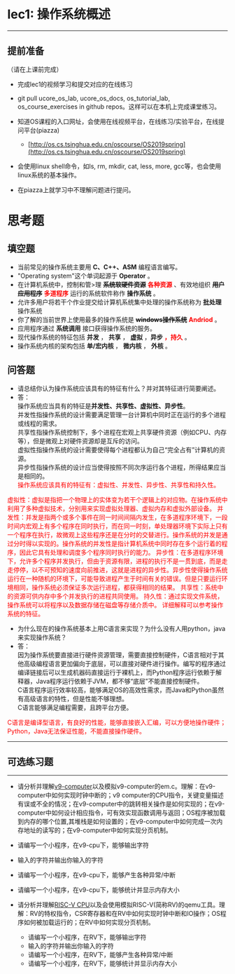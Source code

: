 # lec1: 操作系统概述

---

## **提前准备**

（请在上课前完成）

* 完成lec1的视频学习和提交对应的在线练习
* git pull ucore\_os\_lab, ucore\_os\_docs, os\_tutorial\_lab, os\_course\_exercises in github repos。这样可以在本机上完成课堂练习。
* 知道OS课程的入口网址，会使用在线视频平台，在线练习/实验平台，在线提问平台\(piazza\)
  * [http://os.cs.tsinghua.edu.cn/oscourse/OS2019spring](http://os.cs.tsinghua.edu.cn/oscourse/OS2019spring)


* 会使用linux shell命令，如ls, rm, mkdir, cat, less, more, gcc等，也会使用linux系统的基本操作。
* 在piazza上就学习中不理解问题进行提问。



# 思考题

## 填空题

* 当前常见的操作系统主要用 **C、C++、ASM** 编程语言编写。
* "Operating system"这个单词起源于 **Operator** 。
* 在计算机系统中，控制和管>理 **<del>系统软硬件资源</del>**  <font color=#ff0000>**各种资源** </font>、有效地组织 **<del>用户应用程序</del>** <font color=#ff0000>**多道程序** </font> 运行的系统软件称作 **操作系统** 。
* 允许多用户将若干个作业提交给计算机系统集中处理的操作系统称为 **批处理** 操作系统
* 你了解的当前世界上使用最多的操作系统是 **<del>windows操作系统</del>** <font color=#ff0000>**Andriod** </font>。
* 应用程序通过 **系统调用** 接口获得操作系统的服务。
* 现代操作系统的特征包括 **并发** ，  **共享** ， **虚拟** ，**异步** <font color=#ff0000>**，持久** </font>。
* 操作系统内核的架构包括 **单/宏内核** ， **微内核** ， **外核** 。


## 问答题

- 请总结你认为操作系统应该具有的特征有什么？并对其特征进行简要阐述。  
- 答：  
操作系统应当具有的特征是**并发性、共享性、虚拟性、异步性**。  
并发性指操作系统的设计需要满足管理一台计算机中同时正在运行的多个进程或线程的需求。  
共享性指操作系统控制下，多个进程在宏观上共享硬件资源（例如CPU、内存等），但是微观上对硬件资源却是互斥的访问。  
虚拟性指操作系统的设计需要使得每个进程都认为自己“完全占有”计算机的资源。  
异步性指操作系统的设计应当使得按照不同次序运行各个进程，所得结果应当是相同的。  
<font color=#ff0000>操作系统应该具有的特征有：虚拟性、并发性、异步性、共享性和持久性。

虚拟性：虚拟是指把一个物理上的实体变为若干个逻辑上的对应物。在操作系统中利用了多种虚拟技术，分别用来实现虚拟处理器、虚拟内存和虚拟外部设备。
并发性：并发是指两个或多个事件在同一时间间隔内发生，在多道程序环境下，一段时间内宏观上有多个程序在同时执行，而在同一时刻，单处理器环境下实际上只有一个程序在执行，故微观上这些程序还是在分时的交替进行。操作系统的并发是通过分时得以实现的。操作系统的并发性是指计算机系统中同时存在多个运行着的程序，因此它具有处理和调度多个程序同时执行的能力。
异步性：在多道程序环境下，允许多个程序并发执行，但由于资源有限，进程的执行不是一贯到底，而是走走停停，以不可预知的速度向前推进，这就是进程的异步性。异步性使得操作系统运行在一种随机的环境下，可能导致进程产生于时间有关的错误。但是只要运行环境相同，操作系统必须保证多次运行进程，都获得相同的结果。
共享性：系统中的资源可供内存中多个并发执行的进程共同使用。
持久性：通过实现文件系统，操作系统可以将程序以及数据存储在磁盘等存储介质中。 详细解释可以参考操作系统的特征。</font>

- 为什么现在的操作系统基本上用C语言来实现？为什么没有人用python，java来实现操作系统？  
- 答：  
因为操作系统要直接进行硬件资源管理，需要直接控制硬件，C语言相对于其他高级编程语言更加偏向于底层，可以直接对硬件进行操作。编写的程序通过编译链接后可以生成机器码直接运行于裸机上，而Python程序运行依赖于解释器，Java程序运行依赖于JVM，都不够“底层”不能直接控制硬件。  
C语言程序运行效率较高，能够满足OS的高效性需求，而Java和Python虽然有高级语言的特性，但是性能不够理想。  
C语言能够满足编程需要，且跨平台方便。  

<font color=#ff0000>C语言是编译型语言，有良好的性能，能够直接嵌入汇编，可以方便地操作硬件；Python，Java无法保证性能，不能直接操作硬件。</font>

---

## 可选练习题

---

- 请分析并理解[v9\-computer](https://github.com/chyyuu/os_tutorial_lab/blob/master/v9_computer/docs/v9_computer.md)以及模拟v9\-computer的em.c。理解：在v9\-computer中如何实现时钟中断的；v9 computer的CPU指令，关键变量描述有误或不全的情况；在v9\-computer中的跳转相关操作是如何实现的；在v9\-computer中如何设计相应指令，可有效实现函数调用与返回；OS程序被加载到内存的哪个位置,其堆栈是如何设置的；在v9\-computer中如何完成一次内存地址的读写的；在v9\-computer中如何实现分页机制。


- 请编写一个小程序，在v9-cpu下，能够输出字符


- 输入的字符并输出你输入的字符


- 请编写一个小程序，在v9-cpu下，能够产生各种异常/中断


- 请编写一个小程序，在v9-cpu下，能够统计并显示内存大小



- 请分析并理解[RISC-V CPU](http://www.riscvbook.com/chinese/)以及会使用模拟RISC\-V(简称RV)的qemu工具。理解：RV的特权指令，CSR寄存器和在RV中如何实现时钟中断和IO操作；OS程序如何被加载运行的；在RV中如何实现分页机制。
  - 请编写一个小程序，在RV下，能够输出字符
  - 输入的字符并输出你输入的字符
  - 请编写一个小程序，在RV下，能够产生各种异常/中断
  - 请编写一个小程序，在RV下，能够统计并显示内存大小
